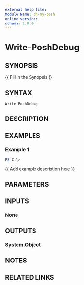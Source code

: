 ```yaml
---
external help file:
Module Name: oh-my-posh
online version:
schema: 2.0.0
---
```


# Write-PoshDebug

## SYNOPSIS
{{ Fill in the Synopsis }}

## SYNTAX

```
Write-PoshDebug
```

## DESCRIPTION


## EXAMPLES

### Example 1
```powershell
PS C:\> 
```

{{ Add example description here }}

## PARAMETERS

## INPUTS

### None

## OUTPUTS

### System.Object
## NOTES

## RELATED LINKS
